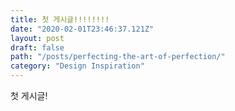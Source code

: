 ```yaml
---
title: 첫 게시글!!!!!!!!
date: "2020-02-01T23:46:37.121Z"
layout: post
draft: false
path: "/posts/perfecting-the-art-of-perfection/"
category: "Design Inspiration"
---
```


첫 게시글!
